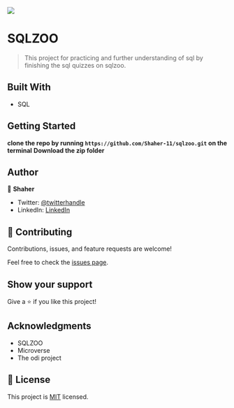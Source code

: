 ![](https://img.shields.io/badge/SQLZOO-blueviolet)

# SQLZOO

> This project for practicing and further understanding of sql by finishing the sql quizzes on sqlzoo.


## Built With

- SQL


## Getting Started

**clone the repo by running ``https://github.com/Shaher-11/sqlzoo.git`` on the terminal**
**Download the zip folder**




## Author

👤 **Shaher**

- Twitter: [@twitterhandle](https://twitter.com/ShaherShamroukh/)
- LinkedIn: [LinkedIn](www.linkedin.com/in/Shaher-Shamroukh/)

## 🤝 Contributing

Contributions, issues, and feature requests are welcome!

Feel free to check the [issues page](issues/).

## Show your support

Give a ⭐️ if you like this project!

## Acknowledgments

- SQLZOO
- Microverse
- The odi project

## 📝 License

This project is [MIT](lic.url) licensed.
